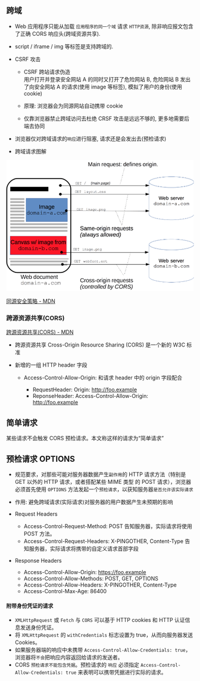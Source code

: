 ## 跨域

- Web 应用程序只能从加载 `应用程序的同一个域` 请求 `HTTP资源`, 除非响应报文包含了正确 CORS 响应头(跨域资源共享).
- script / iframe / img 等标签是支持跨域的.
- CSRF 攻击

  - CSRF 跨站请求伪造  
    用户打开并登录安全网站 A 的同时又打开了危险网站 B, 危险网站 B 发出了向安全网站 A 的请求(使用 image 等标签), 模拟了用户的身份(使用 cookie)

  - 原理: 浏览器会为同源网站自动携带 cookie

  - 仅靠浏览器禁止跨域访问去杜绝 CRSF 攻击是远远不够的, 更多地需要后端去协同

- 浏览器仅对跨域请求的`响应`进行阻塞, 请求还是会发出去(预检请求)

- 跨域请求图解

![跨域请求说明](./assets/cors_principle.png)

[同源安全策略 - MDN](https://developer.mozilla.org/zh-CN/docs/Web/Security/Same-origin_policy)

### 跨源资源共享(CORS)

[跨源资源共享(CORS) - MDN](https://developer.mozilla.org/zh-CN/docs/Web/HTTP/CORS)

- 跨源资源共享 Cross-Origin Resource Sharing (CORS) 是一个新的 W3C 标准

- 新增的一组 HTTP header 字段

  - Access-Control-Allow-Origin: 和请求 header 中的 origin 字段配合

    - RequestHeader: Origin: http://foo.example
    - ReponseHeader: Access-Control-Allow-Origin: http://foo.example

## 简单请求

某些请求不会触发 CORS 预检请求。本文称这样的请求为“简单请求”

## 预检请求 OPTIONS

- 规范要求，对那些可能对服务器数据产生`副作用`的 HTTP 请求方法（特别是 GET 以外的 HTTP 请求，或者搭配某些 MIME 类型 的 POST 请求），浏览器必须首先使用 `OPTIONS` 方法发起一个`预检请求`，以获知服务器`是否允许该实际请求`

- 作用: 避免跨域请求(实际请求)对服务器的用户数据产生未预期的影响

- Request Headers

  - Access-Control-Request-Method: POST 告知服务器，实际请求将使用 POST 方法。
  - Access-Control-Request-Headers: X-PINGOTHER, Content-Type 告知服务器，实际请求将携带的自定义请求首部字段

- Response Headers

  - Access-Control-Allow-Origin: https://foo.example
  - Access-Control-Allow-Methods: POST, GET, OPTIONS
  - Access-Control-Allow-Headers: X-PINGOTHER, Content-Type
  - Access-Control-Max-Age: 86400

#### 附带身份凭证的请求

- `XMLHttpRequest` 或 `Fetch` 与 `CORS` 可以基于 HTTP cookies 和 HTTP 认证信息发送身份凭证。
- 将 `XMLHttpRequest` 的 `withCredentials` 标志设置为 true，从而向服务器发送 Cookies。
- 如果服务器端的响应中未携带 `Access-Control-Allow-Credentials: true`，浏览器将`不会`把响应内容返回给请求的发送者。
- CORS `预检请求不能包含凭据`。预检请求的 `响应` 必须指定 `Access-Control-Allow-Credentials: true` 来表明可以携带凭据进行实际的请求。
